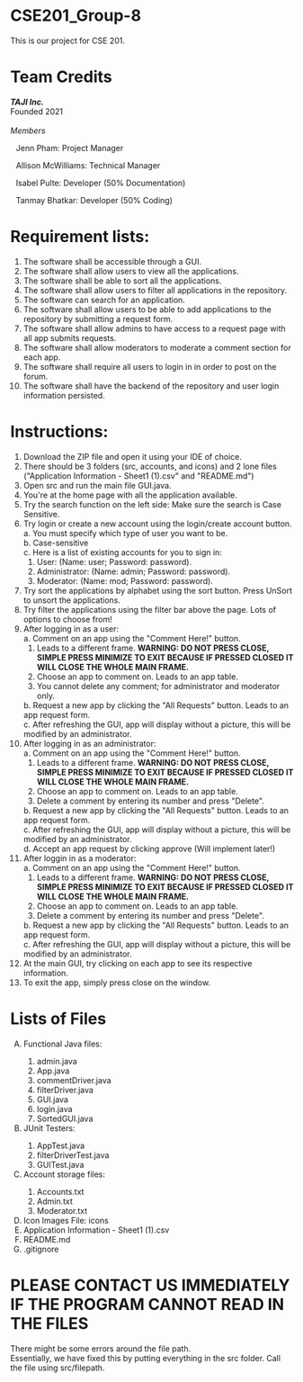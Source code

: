 # CSE201_Group-8
This is our project for CSE 201. 

# Team Credits 
<b><i>TAJI Inc.</b></i>
<br>Founded 2021
<br>
<br><i>Members</i>
<p style="margin-left: 10px">Jenn Pham: Project Manager</p>
<p style="margin-left: 10px">Allison McWilliams: Technical Manager</p> 
<p style="margin-left: 10px">Isabel Pulte: Developer (50% Documentation)</p>
<p style="margin-left: 10px">Tanmay Bhatkar: Developer (50% Coding)</p>

# Requirement lists: 
1. The software shall be accessible through a GUI.
2. The software shall allow users to view all the applications.
3. The software shall be able to sort all the applications.
4. The software shall allow users to filter all applications in the repository.
5. The software can search for an application.
6. The software shall allow users to be able to add applications to the repository by submitting a request form.
7. The software shall allow admins to have access to a request page with all app submits requests.
8. The software shall allow moderators to moderate a comment section for each app.
9. The software shall require all users to login in in order to post on the forum.
10. The software shall have the backend of the repository and user login information persisted.

# Instructions:
1. Download the ZIP file and open it using your IDE of choice.
2. There should be 3 folders (src, accounts, and icons) and 2 lone files ("Application Information - Sheet1 (1).csv" and "README.md")
3. Open src and run the main file GUI.java.
4. You're at the home page with all the application available.
5. Try the search function on the left side: Make sure the search is Case Sensitive.
6. Try login or create a new account using the login/create account button.
	<br>a. You must specify which type of user you want to be.
	<br>b. Case-sensitive
	<br>c. Here is a list of existing accounts for you to sign in:
	<ol>
		<li> User: (Name: user; Password: password).</li>
		<li> Administrator: (Name: admin; Password: password).</li>
		<li> Moderator: (Name: mod; Password: password).
	</ol>
7. Try sort the applications by alphabet using the sort button. Press UnSort to unsort the applications.</li>
8. Try filter the applications using the filter bar above the page. Lots of options to choose from!
9. After logging in as a user: 
	<br>a. Comment on an app using the "Comment Here!" button.
	<ol>
		<li>Leads to a different frame. <b>WARNING: DO NOT PRESS CLOSE, SIMPLE PRESS MINIMIZE TO EXIT BECAUSE IF PRESSED CLOSED IT WILL CLOSE THE WHOLE MAIN FRAME.</b></li>
		<li>Choose an app to comment on. Leads to an app table.</li>
		<li>You cannot delete any comment; for administrator and moderator only.</li>
	</ol>
	b. Request a new app by clicking the "All Requests" button. Leads to an app request form.
	<br>c. After refreshing the GUI, app will display without a picture, this will be modified by an administrator.
10. After logging in as an administrator: 
	<br>a. Comment on an app using the "Comment Here!" button.
	<ol>
		<li>Leads to a different frame. <b>WARNING: DO NOT PRESS CLOSE, SIMPLE PRESS MINIMIZE TO EXIT BECAUSE IF PRESSED CLOSED IT WILL CLOSE THE WHOLE MAIN FRAME.</b></li>
		<li>Choose an app to comment on. Leads to an app table.</li>
		<li>Delete a comment by entering its number and press "Delete".</li>
	</ol>
	b. Request a new app by clicking the "All Requests" button. Leads to an app request form.
	<br>c. After refreshing the GUI, app will display without a picture, this will be modified by an administrator.
	<br>d. Accept an app request by clicking approve (Will implement later!)
11. After loggin in as a moderator: 
	<br>a. Comment on an app using the "Comment Here!" button.
	<ol>
		<li>Leads to a different frame. <b>WARNING: DO NOT PRESS CLOSE, SIMPLE PRESS MINIMIZE TO EXIT BECAUSE IF PRESSED CLOSED IT WILL CLOSE THE WHOLE MAIN FRAME.</b></li>
		<li>Choose an app to comment on. Leads to an app table.</li>
		<li>Delete a comment by entering its number and press "Delete".</li>
	</ol>
	b. Request a new app by clicking the "All Requests" button. Leads to an app request form.
	<br>c. After refreshing the GUI, app will display without a picture, this will be modified by an administrator.
12. At the main GUI, try clicking on each app to see its respective information. 
13. To exit the app, simply press close on the window.

# Lists of Files
<ol type=A>
	<li>Functional Java files:</li>
		<ol>
			<li>admin.java</li>
			<li>App.java</li>
			<li>commentDriver.java</li>
			<li>filterDriver.java</li>
			<li>GUI.java</li>
			<li>login.java</li>
			<li>SortedGUI.java</li>
		</ol>
	<li>JUnit Testers:</li>
		<ol>
			<li>AppTest.java</li>
			<li>filterDriverTest.java</li>
			<li>GUITest.java</li>
		</ol>
	<li>Account storage files:</li>
		<ol>
			<li>Accounts.txt</li>
			<li>Admin.txt</li>
			<li>Moderator.txt</li>
		</ol>
	<li>Icon Images File: icons</li>
	<li>Application Information - Sheet1 (1).csv</li>
	<li>README.md</li>
	<li>.gitignore</li>
</ol>

# PLEASE CONTACT US IMMEDIATELY IF THE PROGRAM CANNOT READ IN THE FILES
There might be some errors around the file path. 
<br>Essentially, we have fixed this by putting everything in the src folder. Call the file using src/filepath.